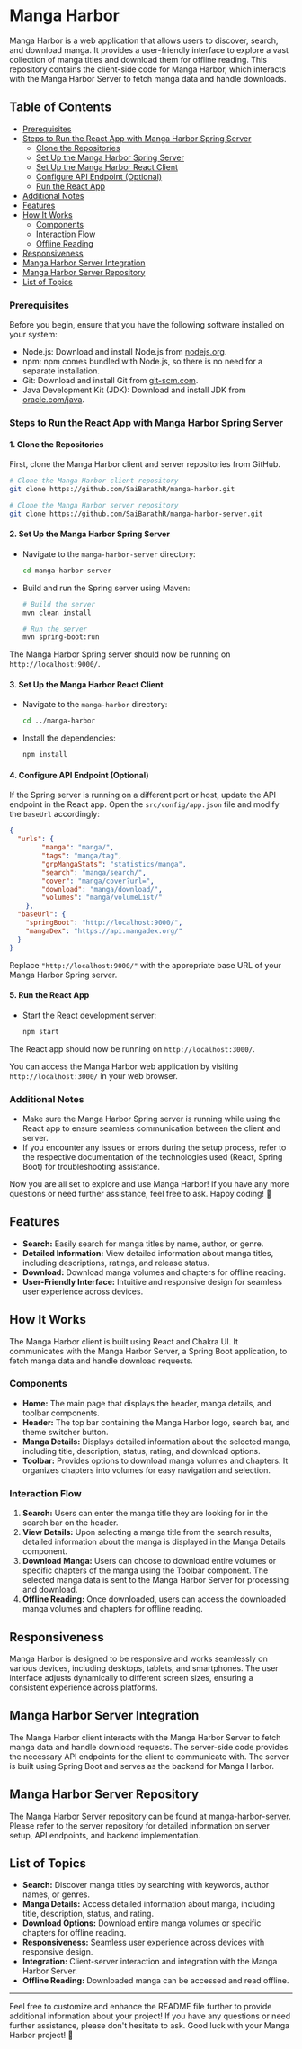 # Manga Harbor

Manga Harbor is a web application that allows users to discover, search, and download manga. It provides a user-friendly interface to explore a vast collection of manga titles and download them for offline reading. This repository contains the client-side code for Manga Harbor, which interacts with the Manga Harbor Server to fetch manga data and handle downloads.

## Table of Contents

- [Prerequisites](#prerequisites)
- [Steps to Run the React App with Manga Harbor Spring Server](#steps-to-run-the-react-app-with-manga-harbor-spring-server)
  - [Clone the Repositories](#1-clone-the-repositories)
  - [Set Up the Manga Harbor Spring Server](#2-set-up-the-manga-harbor-spring-server)
  - [Set Up the Manga Harbor React Client](#3-set-up-the-manga-harbor-react-client)
  - [Configure API Endpoint (Optional)](#4-configure-api-endpoint-optional)
  - [Run the React App](#5-run-the-react-app)
- [Additional Notes](#additional-notes)
- [Features](#features)
- [How It Works](#how-it-works)
  - [Components](#components)
  - [Interaction Flow](#interaction-flow)
  - [Offline Reading](#offline-reading)
- [Responsiveness](#responsiveness)
- [Manga Harbor Server Integration](#manga-harbor-server-integration)
- [Manga Harbor Server Repository](#manga-harbor-server-repository)
- [List of Topics](#list-of-topics)

### Prerequisites

Before you begin, ensure that you have the following software installed on your system:

- Node.js: Download and install Node.js from [nodejs.org](https://nodejs.org/).
- npm: npm comes bundled with Node.js, so there is no need for a separate installation.
- Git: Download and install Git from [git-scm.com](https://git-scm.com/).
- Java Development Kit (JDK): Download and install JDK from [oracle.com/java](https://www.oracle.com/java/technologies/javase-jdk15-downloads.html).

### Steps to Run the React App with Manga Harbor Spring Server

#### 1. Clone the Repositories

First, clone the Manga Harbor client and server repositories from GitHub.

```bash
# Clone the Manga Harbor client repository
git clone https://github.com/SaiBarathR/manga-harbor.git

# Clone the Manga Harbor server repository
git clone https://github.com/SaiBarathR/manga-harbor-server.git
```

#### 2. Set Up the Manga Harbor Spring Server

- Navigate to the `manga-harbor-server` directory:

  ```bash
  cd manga-harbor-server
  ```

- Build and run the Spring server using Maven:

  ```bash
  # Build the server
  mvn clean install

  # Run the server
  mvn spring-boot:run
  ```

The Manga Harbor Spring server should now be running on `http://localhost:9000/`.

#### 3. Set Up the Manga Harbor React Client

- Navigate to the `manga-harbor` directory:

  ```bash
  cd ../manga-harbor
  ```

- Install the dependencies:

  ```bash
  npm install
  ```

#### 4. Configure API Endpoint (Optional)

If the Spring server is running on a different port or host, update the API endpoint in the React app. Open the `src/config/app.json` file and modify the `baseUrl` accordingly:

```json
{
  "urls": {
        "manga": "manga/",
        "tags": "manga/tag",
        "grpMangaStats": "statistics/manga",
        "search": "manga/search/",
        "cover": "manga/cover?url=",
        "download": "manga/download/",
        "volumes": "manga/volumeList/"
    },
  "baseUrl": {
    "springBoot": "http://localhost:9000/",
    "mangaDex": "https://api.mangadex.org/"
  }
}
```

Replace `"http://localhost:9000/"` with the appropriate base URL of your Manga Harbor Spring server.

#### 5. Run the React App

- Start the React development server:

  ```bash
  npm start
  ```

The React app should now be running on `http://localhost:3000/`.

You can access the Manga Harbor web application by visiting `http://localhost:3000/` in your web browser.

### Additional Notes

- Make sure the Manga Harbor Spring server is running while using the React app to ensure seamless communication between the client and server.
- If you encounter any issues or errors during the setup process, refer to the respective documentation of the technologies used (React, Spring Boot) for troubleshooting assistance.

Now you are all set to explore and use Manga Harbor! If you have any more questions or need further assistance, feel free to ask. Happy coding! 🚀

## Features

- **Search:** Easily search for manga titles by name, author, or genre.
- **Detailed Information:** View detailed information about manga titles, including descriptions, ratings, and release status.
- **Download:** Download manga volumes and chapters for offline reading.
- **User-Friendly Interface:** Intuitive and responsive design for seamless user experience across devices.

## How It Works

The Manga Harbor client is built using React and Chakra UI. It communicates with the Manga Harbor Server, a Spring Boot application, to fetch manga data and handle download requests.

### Components

- **Home:** The main page that displays the header, manga details, and toolbar components.
- **Header:** The top bar containing the Manga Harbor logo, search bar, and theme switcher button.
- **Manga Details:** Displays detailed information about the selected manga, including title, description, status, rating, and download options.
- **Toolbar:** Provides options to download manga volumes and chapters. It organizes chapters into volumes for easy navigation and selection.

### Interaction Flow

1. **Search:** Users can enter the manga title they are looking for in the search bar on the header.
2. **View Details:** Upon selecting a manga title from the search results, detailed information about the manga is displayed in the Manga Details component.
3. **Download Manga:** Users can choose to download entire volumes or specific chapters of the manga using the Toolbar component. The selected manga data is sent to the Manga Harbor Server for processing and download.
4. **Offline Reading:** Once downloaded, users can access the downloaded manga volumes and chapters for offline reading.

## Responsiveness

Manga Harbor is designed to be responsive and works seamlessly on various devices, including desktops, tablets, and smartphones. The user interface adjusts dynamically to different screen sizes, ensuring a consistent experience across platforms.

## Manga Harbor Server Integration

The Manga Harbor client interacts with the Manga Harbor Server to fetch manga data and handle download requests. The server-side code provides the necessary API endpoints for the client to communicate with. The server is built using Spring Boot and serves as the backend for Manga Harbor.

## Manga Harbor Server Repository

The Manga Harbor Server repository can be found at [manga-harbor-server](https://github.com/SaiBarathR/manga-harbor-server). Please refer to the server repository for detailed information on server setup, API endpoints, and backend implementation.

## List of Topics

- **Search:** Discover manga titles by searching with keywords, author names, or genres.
- **Manga Details:** Access detailed information about manga, including title, description, status, and rating.
- **Download Options:** Download entire manga volumes or specific chapters for offline reading.
- **Responsiveness:** Seamless user experience across devices with responsive design.
- **Integration:** Client-server interaction and integration with the Manga Harbor Server.
- **Offline Reading:** Downloaded manga can be accessed and read offline.

---

Feel free to customize and enhance the README file further to provide additional information about your project! If you have any questions or need further assistance, please don't hesitate to ask. Good luck with your Manga Harbor project! 🌟
